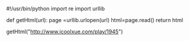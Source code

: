#!/usr/bin/python
import re
import urllib

def getHtml(url):
    page =urllib.urlopen(url)
    html=page.read()
    return html

getHtml("http://www.icoolxue.com/play/1945")
